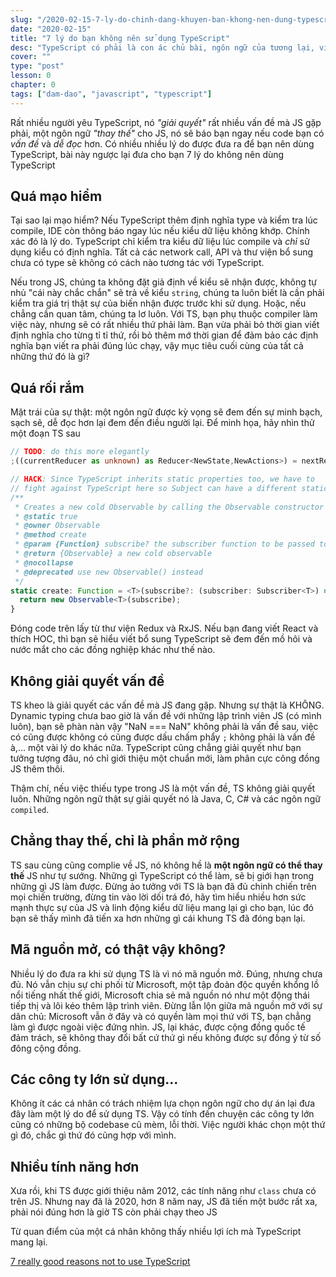 ```yaml
---
slug: "/2020-02-15-7-ly-do-chinh-dang-khuyen-ban-khong-nen-dung-typescript"
date: "2020-02-15"
title: "7 lý do bạn không nên sử dụng TypeScript"
desc: "TypeScript có phải là con ác chủ bài, ngôn ngữ của tương lại, viết TypeScript thì mọi thứ sẽ không thể nào còn lỗi, những lý do khiến bạn phải suy nghĩ lại những nhận định trên"
cover: ""
type: "post"
lesson: 0
chapter: 0
tags: ["dam-dao", "javascript", "typescript"]
---
```



Rất nhiều người yêu TypeScript, nó *"giải quyết"* rất nhiều vấn đề mà JS gặp phải, một ngôn ngữ *"thay thế"* cho JS, nó sẽ báo bạn ngay nếu code bạn có *vấn đề* và *dễ đọc* hơn. Có nhiều nhiều lý do được đưa ra để bạn nên dùng TypeScript, bài này ngược lại đưa cho bạn 7 lý do không nên dùng TypeScript

## Quá mạo hiểm

Tại sao lại mạo hiểm? Nếu TypeScript thêm định nghĩa type và kiểm tra lúc compile, IDE còn thông báo ngay lúc nếu kiểu dữ liệu không khớp. Chính xác đó là lý do. TypeScript chỉ kiểm tra kiểu dữ liệu lúc compile và *chỉ* sử dụng kiểu có định nghĩa. Tất cả các network call, API và thư viện bổ sung chưa có type sẽ không có cách nào tương tác với TypeScript.

Nếu trong JS, chúng ta không đặt giả định về kiểu sẽ nhận được, không tự nhủ "cái này chắc chắn" sẽ trả về kiểu `string`, chúng ta luôn biết là cần phải kiểm tra giá trị thật sự của biến nhận được trước khi sử dụng. Hoặc, nếu chẳng cần quan tâm, chúng ta lơ luôn. Với TS, bạn phụ thuộc compiler làm việc này, nhưng sẽ có rất nhiều thứ phải làm. Bạn vừa phải bỏ thời gian viết định nghĩa cho từng tỉ tỉ thứ, rồi bỏ thêm mớ thời gian để đảm bảo các định nghĩa bạn viết ra phải đúng lúc chạy, vậy mục tiêu cuối cùng của tất cả những thứ đó là gì?

## Quá rối rắm

Mặt trái của sự thật: một ngôn ngữ được kỳ vọng sẽ đem đến sự minh bạch, sạch sẽ, dễ đọc hơn lại đem đến điều người lại. Để minh họa, hãy nhìn thử một đoạn TS sau

```ts
// TODO: do this more elegantly
;((currentReducer as unknown) as Reducer<NewState,NewActions>) = nextReducer

// HACK: Since TypeScript inherits static properties too, we have to
// fight against TypeScript here so Subject can have a different static create signature
/**
 * Creates a new cold Observable by calling the Observable constructor
 * @static true
 * @owner Observable
 * @method create
 * @param {Function} subscribe? the subscriber function to be passed to the Observable constructor
 * @return {Observable} a new cold observable
 * @nocollapse
 * @deprecated use new Observable() instead
 */
static create: Function = <T>(subscribe?: (subscriber: Subscriber<T>) => TeardownLogic) => {
  return new Observable<T>(subscribe);
}
```

Đóng code trên lấy từ thư viện Redux và RxJS. Nếu bạn đang viết React và thích HOC, thì bạn sẽ hiểu viết bổ sung TypeScript sẽ đem đến mồ hôi và nước mắt cho các đồng nghiệp khác như thế nào.

## Không giải quyết vấn đề

TS kheo là giải quyết các vấn đề mà JS đang gặp. Nhưng sự thật là KHÔNG. Dynamic typing chưa bao giờ là vấn đề với những lập trình viên JS (có mình luôn), bạn sẽ phàn nàn vậy "NaN === NaN" không phải là vấn đề sau, việc có cũng được không có cũng được dấu chấm phẩy `;` không phải là vấn đề à,... một vài lý do khác nữa. TypeScript cũng chẳng giải quyết như bạn tưởng tượng đâu, nó chỉ giới thiệu một chuẩn mới, làm phân cực công đồng JS thêm thôi.

Thậm chí, nếu việc thiếu type trong JS là một vấn đề, TS không giải quyết luôn. Những ngôn ngữ thật sự giải quyết nó là Java, C, C# và các ngôn ngữ `compiled`.

## Chẳng thay thế, chỉ là phần mở rộng

TS sau cùng cũng complie về JS, nó không hề là **một ngôn ngữ có thể thay thế** JS như tự sướng. Những gì TypeScript có thể làm, sẽ bị giới hạn trong những gì JS làm được. Đừng ảo tưởng với TS là bạn đã đủ chinh chiến trên mọi chiến trường, đừng tin vào lời dối trá đó, hãy tìm hiểu nhiều hơn sức mạnh thực sự của JS và linh động kiểu dữ liệu mang lại gì cho bạn, lúc đó bạn sẽ thấy mình đã tiến xa hơn những gì cái khung TS đã đóng bạn lại.

## Mã nguồn mở, có thật vậy không?

Nhiều lý do đưa ra khi sử dụng TS là vì nó mã nguồn mở. Đúng, nhưng chưa đủ. Nó vẫn chịu sự chi phối từ Microsoft, một tập đoàn độc quyền khổng lồ nổi tiếng nhất thế giới, Microsoft chia sẻ mã nguồn nó như một động thái tiếp thị và lôi kéo thêm lập trình viên. Đừng lẫn lộn giữa mã nguồn mở với sự dân chủ: Microsoft vẫn ở đây và có quyền làm mọi thứ với TS, bạn chẳng làm gì được ngoài việc đứng nhìn. JS, lại khác, được cộng đồng quốc tế đảm trách, sẽ không thay đổi bất cứ thứ gì nếu không được sự đồng ý từ số đông cộng đồng.

## Các công ty lớn sử dụng...

Không ít các cá nhân có trách nhiệm lựa chọn ngôn ngữ cho dự án lại đưa đây làm một lý do để sử dụng TS. Vậy có tính đến chuyện các công ty lớn cũng có những bộ codebase cũ mèm, lỗi thời. Việc người khác chọn một thứ gì đó, chắc gì thứ đó cũng hợp với mình.

## Nhiều tính năng hơn

Xưa rồi, khi TS được giới thiệu năm 2012, các tính năng như `class` chưa có trên JS. Nhưng nay đã là 2020, hơn 8 năm nay, JS đã tiến một bước rất xa, phải nói đúng hơn là giờ TS còn phải chạy theo JS

Từ quan điểm của một cá nhân không thấy nhiều lợi ích mà TypeScript mang lại.

[7 really good reasons not to use TypeScript](https://everyday.codes/javascript/7-really-good-reasons-not-to-use-typescript/)

